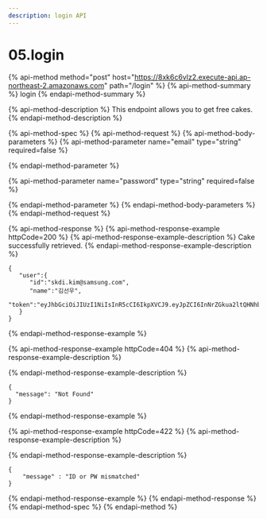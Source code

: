 ```yaml
---
description: login API
---
```


# 05.login

{% api-method method="post" host="https://8xk6c6vlz2.execute-api.ap-northeast-2.amazonaws.com" path="/login" %}
{% api-method-summary %}
login
{% endapi-method-summary %}

{% api-method-description %}
This endpoint allows you to get free cakes.
{% endapi-method-description %}

{% api-method-spec %}
{% api-method-request %}
{% api-method-body-parameters %}
{% api-method-parameter name="email" type="string" required=false %}

{% endapi-method-parameter %}

{% api-method-parameter name="password" type="string" required=false %}

{% endapi-method-parameter %}
{% endapi-method-body-parameters %}
{% endapi-method-request %}

{% api-method-response %}
{% api-method-response-example httpCode=200 %}
{% api-method-response-example-description %}
Cake successfully retrieved.
{% endapi-method-response-example-description %}

```
{
   "user":{
      "id":"skdi.kim@samsung.com",
      "name":"김선우",
      "token":"eyJhbGciOiJIUzI1NiIsInR5cCI6IkpXVCJ9.eyJpZCI6InNrZGkua2ltQHNhbXN1bmcuY29tIiwibmFtZSI6Iuq5gOyEoOyasCIsImlhdCI6MTU5MDc2Mjk0NiwiZXhwIjoxNTkwNzY0NzQ2LCJpc3MiOiJnZXRfdG9rZW5fY29udHJvbGxlciJ9.USeb_x22gNJddzDq8_PZjh4DQ1DEZucTESSOLx4MNGE"
   }
}
```
{% endapi-method-response-example %}

{% api-method-response-example httpCode=404 %}
{% api-method-response-example-description %}

{% endapi-method-response-example-description %}

```
{
  "message": "Not Found"
}
```
{% endapi-method-response-example %}

{% api-method-response-example httpCode=422 %}
{% api-method-response-example-description %}

{% endapi-method-response-example-description %}

```
{
    "message" : "ID or PW mismatched"
}
```
{% endapi-method-response-example %}
{% endapi-method-response %}
{% endapi-method-spec %}
{% endapi-method %}




